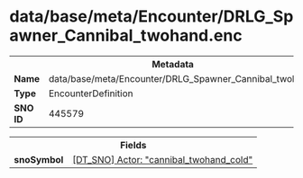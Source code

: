 <h1>data/base/meta/Encounter/DRLG_Spawner_Cannibal_twohand.enc</h1><table><tr><th colspan="100%">Metadata</th></tr><tr><td><b>Name</b></td><td>data/base/meta/Encounter/DRLG_Spawner_Cannibal_twohand.enc</td></tr><tr><td><b>Type</b></td><td>EncounterDefinition</td></tr><tr><td><b>SNO ID</b></td><td>445579</td></tr></table>

<table><tr><th colspan="100%">Fields</th></tr><tr><td><b>snoSymbol</b></td><td><a href="..\Actor\cannibal_twohand_cold.acr">[DT_SNO] Actor: "cannibal_twohand_cold"</a></td></tr></table>

